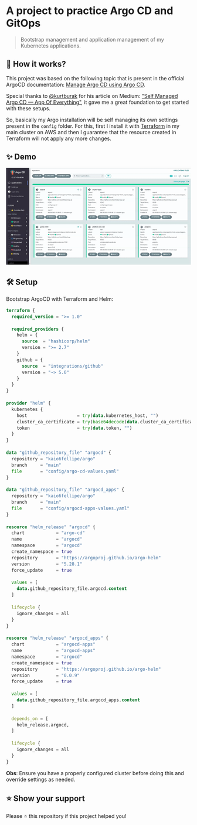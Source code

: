 # A project to practice Argo CD and GitOps

> Bootstrap management and application management of my Kubernetes applications.

## 🧐 How it works?

This project was based on the following topic that is present in the official ArgoCD documentation: [Manage Argo CD using Argo CD](https://argo-cd.readthedocs.io/en/stable/operator-manual/declarative-setup/#manage-argo-cd-using-argo).

Special thanks to [@kurtburak](https://github.com/kurtburak) for his article on Medium: ["Self Managed Argo CD — App Of Everything"](https://medium.com/devopsturkiye/self-managed-argo-cd-app-of-everything-a226eb100cf0), it gave me a great foundation to get started with these setups.

So, basically my Argo installation will be self managing its own settings present in the `config` folder. For this, first I install it with [Terraform](https://github.com/kaio6fellipe/terraform-devops/blob/development/stack/platform/platform-k8s/helm.tf) in my main cluster on AWS and then I guarantee that the resource created in Terraform will not apply any more changes.

## ✨ Demo

![ArgoCD - Self Management](images/ArgoCD-Self-Management.gif)

## 🛠️ Setup

Bootstrap ArgoCD with Terraform and Helm:

```terraform
terraform {
  required_version = ">= 1.0"

  required_providers {
    helm = {
      source  = "hashicorp/helm"
      version = ">= 2.7"
    }
    github = {
      source  = "integrations/github"
      version = "~> 5.0"
    }
  }
}

provider "helm" {
  kubernetes {
    host                   = try(data.kubernetes_host, "")
    cluster_ca_certificate = try(base64decode(data.cluster_ca_certificate), "")
    token                  = try(data.token, "")
  }
}

data "github_repository_file" "argocd" {
  repository = "kaio6fellipe/argo"
  branch     = "main"
  file       = "config/argo-cd-values.yaml"
}

data "github_repository_file" "argocd_apps" {
  repository = "kaio6fellipe/argo"
  branch     = "main"
  file       = "config/argocd-apps-values.yaml"
}

resource "helm_release" "argocd" {
  chart            = "argo-cd"
  name             = "argocd"
  namespace        = "argocd"
  create_namespace = true
  repository       = "https://argoproj.github.io/argo-helm"
  version          = "5.28.1"
  force_update     = true

  values = [
    data.github_repository_file.argocd.content
  ]

  lifecycle {
    ignore_changes = all
  }
}

resource "helm_release" "argocd_apps" {
  chart            = "argocd-apps"
  name             = "argocd-apps"
  namespace        = "argocd"
  create_namespace = true
  repository       = "https://argoproj.github.io/argo-helm"
  version          = "0.0.9"
  force_update     = true

  values = [
    data.github_repository_file.argocd_apps.content
  ]

  depends_on = [
    helm_release.argocd,
  ]

  lifecycle {
    ignore_changes = all
  }
}
```

**Obs**: Ensure you have a properly configured cluster before doing this and override settings as needed.

## ⭐️ Show your support

Please ⭐️ this repository if this project helped you!
